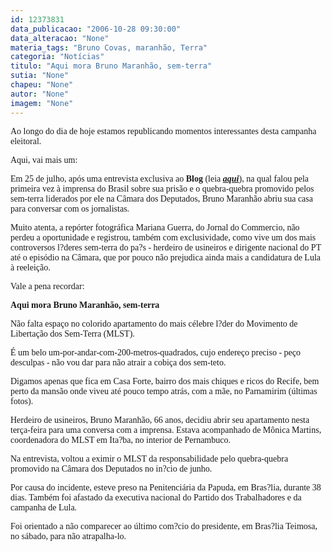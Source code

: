 ```yaml
---
id: 12373831
data_publicacao: "2006-10-28 09:30:00"
data_alteracao: "None"
materia_tags: "Bruno Covas, maranhão, Terra"
categoria: "Notícias"
titulo: "Aqui mora Bruno Maranhão, sem-terra"
sutia: "None"
chapeu: "None"
autor: "None"
imagem: "None"
---
```

<p><span style="font-family: Verdana;">Ao longo do dia de hoje estamos republicando momentos interessantes desta campanha eleitoral. </span></p>

<p><span style="font-family: Verdana;">Aqui, vai mais um:</span></p>

<p><span style="font-family: Verdana;">Em 25 de julho, ap&oacute;s uma entrevista exclusiva ao <strong>Blog</strong> (leia <strong><em><a href="https://jc3.uol.com.br/blogs/jc/2006/07/18/index.php#117" target="_blank" rel="noopener noreferrer">aqui</a></em></strong>), na qual falou pela primeira vez &agrave; imprensa do Brasil sobre sua pris&atilde;o e o quebra-quebra promovido pelos sem-terra liderados por ele na C&acirc;mara dos Deputados, Bruno Maranh&atilde;o abriu sua casa para conversar com os jornalistas.</span></p>

<p><span style="font-family: Verdana;">Muito atenta, a rep&oacute;rter fotogr&aacute;fica Mariana Guerra, do Jornal do Commercio, n&atilde;o perdeu a oportunidade e registrou, tamb&eacute;m com exclusividade, como vive um dos mais controversos l?deres sem-terra do pa?s - herdeiro de usineiros e dirigente nacional do PT at&eacute; o epis&oacute;dio na C&acirc;mara, que por pouco n&atilde;o prejudica ainda mais a candidatura de Lula &agrave; reelei&ccedil;&atilde;o.</span></p>

<p><span style="font-family: Verdana;">Vale a pena recordar:</span></p>

<p><span style="font-family: Verdana;"><strong>Aqui mora Bruno Maranh&atilde;o, sem-terra</strong></span></p>

<p><span style="font-family: Verdana;">N&atilde;o falta espa&ccedil;o no colorido apartamento do mais c&eacute;lebre l?der do Movimento de Liberta&ccedil;&atilde;o dos Sem-Terra (MLST). </span></p>

<p><span style="font-family: Verdana;">&Eacute; um belo um-por-andar-com-200-metros-quadrados, cujo endere&ccedil;o preciso - pe&ccedil;o desculpas - n&atilde;o vou dar para n&atilde;o atrair a cobi&ccedil;a dos sem-teto.</span></p>

<p><span style="font-family: Verdana;">Digamos apenas que fica em Casa Forte, bairro dos mais chiques e ricos do Recife, bem perto da mans&atilde;o onde viveu at&eacute; pouco tempo atr&aacute;s, com a m&atilde;e, no Parnamirim (&uacute;ltimas fotos).</span></p>

<p><span style="font-family: Verdana;">Herdeiro de usineiros, Bruno Maranh&atilde;o, 66 anos, decidiu abrir seu apartamento nesta ter&ccedil;a-feira para uma conversa com a imprensa. Estava acompanhado de M&ocirc;nica Martins, coordenadora do MLST em Ita?ba, no interior de Pernambuco.</span></p>

<p><span style="font-family: Verdana;">Na entrevista, voltou a eximir o MLST da responsabilidade pelo quebra-quebra promovido na C&acirc;mara dos Deputados no in?cio de junho.</span></p>

<p><span style="font-family: Verdana;">Por causa do incidente, esteve preso na Penitenci&aacute;ria da Papuda, em Bras?lia, durante 38 dias. Tamb&eacute;m foi afastado da executiva nacional do Partido dos Trabalhadores e da campanha de Lula.</span></p>

<p><span style="font-family: Verdana;">Foi orientado a n&atilde;o comparecer ao &uacute;ltimo com?cio do presidente, em Bras?lia Teimosa, no s&aacute;bado, para n&atilde;o atrapalha-lo.</span></p>
